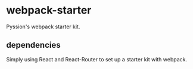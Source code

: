 # webpack-starter

Pyssion's webpack starter kit.

## dependencies

Simply using React and React-Router to set up a starter kit with webpack.